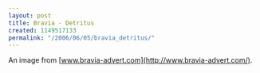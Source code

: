 ```yaml
---
layout: post
title: Bravia - Detritus
created: 1149517133
permalink: "/2006/06/05/bravia_detritus/"
---
```

An image from [www.bravia-advert.com](http://www.bravia-advert.com/).

